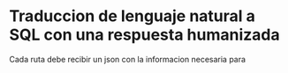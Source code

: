 # Traduccion de lenguaje natural a SQL con una respuesta humanizada


Cada ruta debe recibir un json con la informacion necesaria para 
